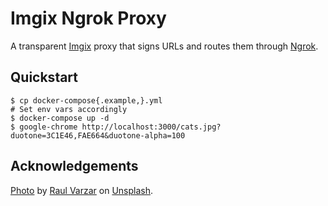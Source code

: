 # Imgix Ngrok Proxy

A transparent [Imgix][1] proxy that signs URLs and routes them through [Ngrok][2].

## Quickstart

```
$ cp docker-compose{.example,}.yml
# Set env vars accordingly
$ docker-compose up -d
$ google-chrome http://localhost:3000/cats.jpg?duotone=3C1E46,FAE664&duotone-alpha=100
```

## Acknowledgements

[Photo](./example/cats) by [Raul Varzar](https://unsplash.com/@calypso999) on [Unsplash](https://unsplash.com/photos/1l2waV8glIQ).

[1]: https://www.imgix.com
[2]: https://ngrok.io
